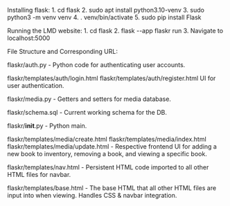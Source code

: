 Installing flask:
    1. cd flask
    2. sudo apt install python3.10-venv
	3. sudo python3 -m venv venv
	4. . venv/bin/activate
	5. sudo pip install Flask
	
Running the LMD website:
    1. cd flask
	2. flask --app flaskr run
	3. Navigate to localhost:5000


File Structure and Corresponding URL:

flaskr/auth.py - 
  Python code for authenticating user accounts.
 
flaskr/templates/auth/login.html
flaskr/templates/auth/register.html
  UI for user authentication.
  
flaskr/media.py - 
  Getters and setters for media database.
  
flaskr/schema.sql - 
  Current working schema for the DB.
  
flaskr/__init__.py -
  Python main.
  
flaskr/templates/media/create.html
flaskr/templates/media/index.html
flaskr/templates/media/update.html - 
  Respective frontend UI for adding a new book to inventory, 
  removing a book, and viewing a specific book.
  
flaskr/templates/nav.html - 
  Persistent HTML code imported to all other HTML files for navbar.
  
flaskr/templates/base.html - 
  The base HTML that all other HTML files are input into when viewing. 
  Handles CSS & navbar integration.